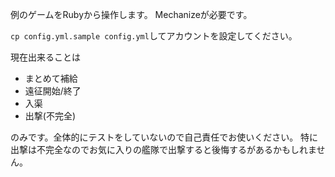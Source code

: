 例のゲームをRubyから操作します。
Mechanizeが必要です。

`cp config.yml.sample config.yml`してアカウントを設定してください。

現在出来ることは

* まとめて補給
* 遠征開始/終了
* 入渠
* 出撃(不完全)

のみです。全体的にテストをしていないので自己責任でお使いください。
特に出撃は不完全なのでお気に入りの艦隊で出撃すると後悔するがあるかもしれません。
